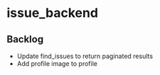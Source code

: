 # issue_backend

## Backlog
- Update find_issues to return paginated results
- Add profile image to profile
